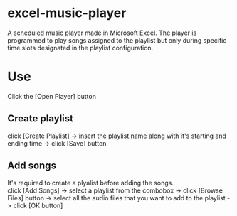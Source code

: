 # excel-music-player
A scheduled music player made in Microsoft Excel. The player is programmed to play songs assigned to the playlist but only during specific time slots designated in the playlist configuration.

# Use

Click the [Open Player] button

## Create playlist
click [Create Playlist] -> insert the playlist name along with it's starting and ending time -> click [Save] button

## Add songs
It's required to create a plyalist before adding the songs.<br />
click [Add Songs] -> select a playlist from the combobox -> click [Browse Files] button -> select all the audio files that you want to add to the playlist -> click [OK button]
